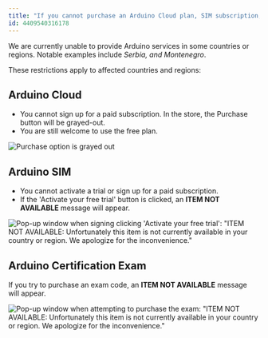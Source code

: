 ```yaml
---
title: "If you cannot purchase an Arduino Cloud plan, SIM subscription, or certification exam"
id: 4409540316178
---
```


We are currently unable to provide Arduino services in some countries or regions. Notable examples include _Serbia, and Montenegro_.

These restrictions apply to affected countries and regions:

## Arduino Cloud

* You cannot sign up for a paid subscription. In the store, the Purchase button will be grayed-out.
* You are still welcome to use the free plan.

 ![Purchase option is grayed out](img/purchase-option-is-grayed-out.png)

## Arduino SIM

* You cannot activate a trial or sign up for a paid subscription.
* If the 'Activate your free trial' button is clicked, an **ITEM NOT AVAILABLE** message will appear.

![Pop-up window when signing clicking 'Activate your free trial': "ITEM NOT AVAILABLE: Unfortunately this item is not currently available in your country or region. We apologize for the inconvenience."](img/item-not-available-in-your-country-SIM.png)

## Arduino Certification Exam

If you try to purchase an exam code, an **ITEM NOT AVAILABLE** message will appear.

![Pop-up window when attempting to purchase the exam: "ITEM NOT AVAILABLE: Unfortunately this item is not currently available in your country or region. We apologize for the inconvenience."](img/item-not-available-in-your-country-exam.png)
